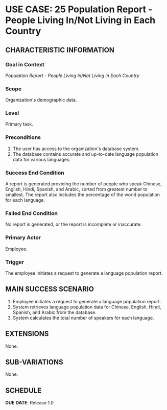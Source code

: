 # USE CASE: 25 Population Report - People Living In/Not Living in Each Country

## CHARACTERISTIC INFORMATION

### Goal in Context

*Population Report - People Living In/Not Living in Each Country*

### Scope

Organization's demographic data.

### Level

Primary task.

### Preconditions

1. The user has access to the organization's database system.
2. The database contains accurate and up-to-date language population data for various languages.

### Success End Condition

A report is generated providing the number of people who speak Chinese, English, Hindi, Spanish, and Arabic, sorted from greatest number to smallest. The report also includes the percentage of the world population for each language.

### Failed End Condition

No report is generated, or the report is incomplete or inaccurate.

### Primary Actor

Employee.

### Trigger

The employee initiates a request to generate a language population report.

## MAIN SUCCESS SCENARIO

1. Employee initiates a request to generate a language population report.
2. System retrieves language population data for Chinese, English, Hindi, Spanish, and Arabic from the database.
3. System calculates the total number of speakers for each language.

## EXTENSIONS

None.

## SUB-VARIATIONS

None.

## SCHEDULE

**DUE DATE**: Release 1.0
